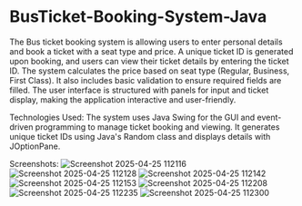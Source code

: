 # BusTicket-Booking-System-Java

The Bus ticket booking system is allowing users to enter personal details and book a ticket with a seat type and price. A unique ticket ID is generated upon booking, and users can view their ticket details by entering the ticket ID. The system calculates the price based on seat type (Regular, Business, First Class). It also includes basic validation to ensure required fields are filled. The user interface is structured with panels for input and ticket display, making the application interactive and user-friendly.

Technologies Used: The system uses Java Swing for the GUI and event-driven programming to manage ticket booking and viewing. It generates unique ticket IDs using Java's Random class and displays details with JOptionPane.

Screenshots:
![Screenshot 2025-04-25 112116](https://github.com/user-attachments/assets/ef69b2ab-ba8e-4b38-a1cc-104681c78c5a)
![Screenshot 2025-04-25 112128](https://github.com/user-attachments/assets/629d6c33-2f42-4a25-9e28-90862390ae2d)
![Screenshot 2025-04-25 112142](https://github.com/user-attachments/assets/bfdaf6fb-95ea-407e-9f60-dc6a07b28347)
![Screenshot 2025-04-25 112153](https://github.com/user-attachments/assets/41155e35-c869-4d62-8d3d-f6c1b5618062)
![Screenshot 2025-04-25 112208](https://github.com/user-attachments/assets/e882845f-c720-4c3b-8157-cd0f51aafb41)
![Screenshot 2025-04-25 112235](https://github.com/user-attachments/assets/1e9e8210-a809-4834-9611-3fd64cb05dbd)
![Screenshot 2025-04-25 112300](https://github.com/user-attachments/assets/9f615e5c-cd0d-458e-9488-be4dab293479)
